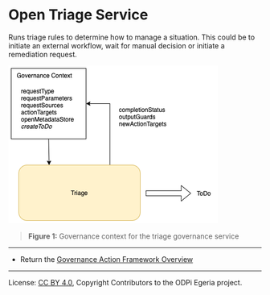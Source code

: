 <!-- SPDX-License-Identifier: CC-BY-4.0 -->
<!-- Copyright Contributors to the ODPi Egeria project. -->

# Open Triage Service

Runs triage rules to determine how to manage a situation.
This could be to initiate an external workflow, wait for manual
decision or initiate a remediation request.


![Figure 1](triage-governance-service-context.png)
> **Figure 1:** Governance context for the triage governance service


----
* Return the [Governance Action Framework Overview](..)

----
License: [CC BY 4.0](https://creativecommons.org/licenses/by/4.0/),
Copyright Contributors to the ODPi Egeria project.